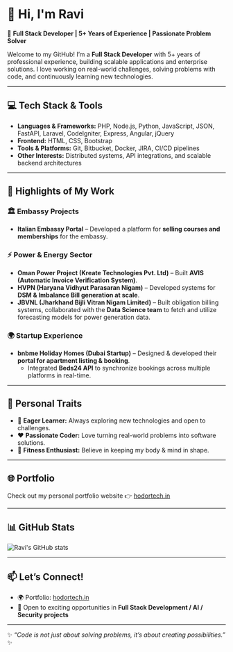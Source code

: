 # 👋 Hi, I'm Ravi  

🚀 **Full Stack Developer | 5+ Years of Experience | Passionate Problem Solver**  

Welcome to my GitHub! I’m a **Full Stack Developer** with 5+ years of professional experience, building scalable applications and enterprise solutions. I love working on real-world challenges, solving problems with code, and continuously learning new technologies.  

---

## 💻 Tech Stack & Tools

- **Languages & Frameworks:** PHP, Node.js, Python, JavaScript, JSON, FastAPI, Laravel, CodeIgniter, Express, Angular, jQuery  
- **Frontend:** HTML, CSS, Bootstrap  
- **Tools & Platforms:** Git, Bitbucket, Docker, JIRA, CI/CD pipelines  
- **Other Interests:** Distributed systems, API integrations, and scalable backend architectures  

---

## 🌟 Highlights of My Work

### 🏛 Embassy Projects
- **Italian Embassy Portal** – Developed a platform for **selling courses and memberships** for the embassy.

### ⚡ Power & Energy Sector
- **Oman Power Project (Kreate Technologies Pvt. Ltd)** – Built **AVIS (Automatic Invoice Verification System)**.  
- **HVPN (Haryana Vidhyut Parasaran Nigam)** – Developed systems for **DSM & Imbalance Bill generation at scale**.  
- **JBVNL (Jharkhand Bijli Vitran Nigam Limited)** – Built obligation billing systems, collaborated with the **Data Science team** to fetch and utilize forecasting models for power generation data.

### 🌍 Startup Experience
- **bnbme Holiday Homes (Dubai Startup)** – Designed & developed their **portal for apartment listing & booking**.  
  - Integrated **Beds24 API** to synchronize bookings across multiple platforms in real-time.  

---

## 📌 Personal Traits

- 🌱 **Eager Learner:** Always exploring new technologies and open to challenges.  
- ❤️ **Passionate Coder:** Love turning real-world problems into software solutions.  
- 💪 **Fitness Enthusiast:** Believe in keeping my body & mind in shape.  

---

## 🌐 Portfolio

Check out my personal portfolio website 👉 [hodortech.in](http://hodortech.in)  

---

## 📊 GitHub Stats

![Ravi's GitHub stats](https://github-readme-stats.vercel.app/api?username=ravi&show_icons=true&theme=radical)

---

## 📫 Let’s Connect!

- 🌍 Portfolio: [hodortech.in](http://hodortech.in)  
- 💼 Open to exciting opportunities in **Full Stack Development / AI / Security projects**  

---
✨ *“Code is not just about solving problems, it’s about creating possibilities.”* ✨
